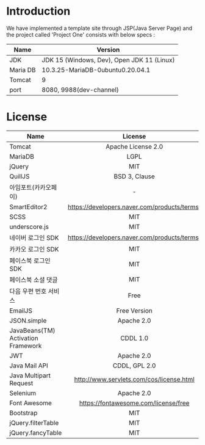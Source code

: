 # Introduction
We have implemented a template site through JSP(Java Server Page)
and the project called 'Project One' consists with below specs :

|Name|Version|
|--|--|
|JDK|JDK 15 (Windows, Dev), Open JDK 11 (Linux)|
|Maria DB|10.3.25-MariaDB-0ubuntu0.20.04.1|
|Tomcat|9|
|port|8080, 9988(dev-channel)|

# License

|Name|License|URL|
|--|:--:|--|
| Tomcat | Apache License 2.0 | http://tomcat.apache.org/ |
| MariaDB | LGPL | https://mariadb.com |
| jQuery | MIT | https://jquery.org/license/ |
| QuillJS | BSD 3, Clause  | https://github.com/quilljs/quill/blob/develop/LICENSE |
| 아임포트(카카오페이) | - | https://github.com/iamport/iamport-rest-client-java
| SmartEditor2 | https://developers.naver.com/products/terms/ ||
| SCSS | MIT | https://github.com/duojs/sass/blob/master/license |
| underscore.js | MIT | https://github.com/jashkenas/underscore/blob/master/LICENSE |
| 네이버 로그인 SDK | https://developers.naver.com/products/terms/ ||
| 카카오 로그인 SDK | MIT | https://developers.kakao.com/docs/latest/ko/kakaologin/common |
| 페이스북 로그인 SDK | MIT | - |
| 페이스북 소셜 댓글 | MIT | - |
| 다음 우편 번호 서비스 | Free | http://postcode.map.daum.net/ |
| EmailJS | Free Version | https://www.emailjs.com/ |
| JSON.simple | Apache 2.0 | https://mvnrepository.com/artifact/com.googlecode.json|simple/json|simple/1.1.1 |
| JavaBeans(TM) Activation Framework | CDDL 1.0 | https://mvnrepository.com/artifact/javax.activation/activation/1.1.1 |
| JWT | Apache 2.0 | https://mvnrepository.com/artifact/io.jsonwebtoken/jjwt/0.9.0 |
| Java Mail API | CDDL, GPL 2.0 | https://mvnrepository.com/artifact/javax.mail/mail/1.4.7 |
| Java Multipart Request | http://www.servlets.com/cos/license.html ||
| Selenium | Apache 2.0 | https://www.selenium.dev/ |
| Font Awesome | https://fontawesome.com/license/free ||
| Bootstrap | MIT | https://getbootstrap.com/docs/4.0/about/license/ |
| jQuery.filterTable | MIT | https://github.com/sunnywalker/jQuery.FilterTable |
| jQuery.fancyTable | MIT | https://github.com/myspace-nu/jquery.fancyTable |